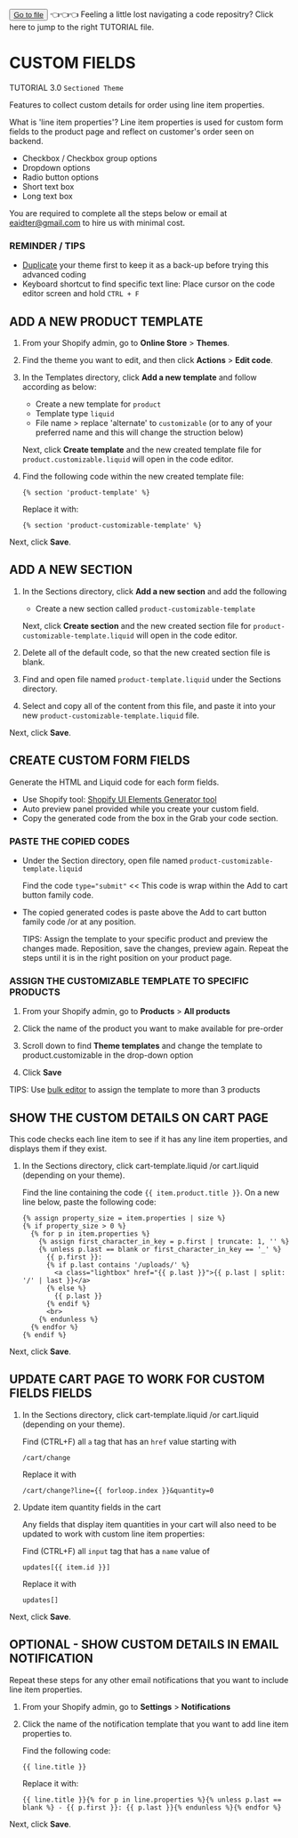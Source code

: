 <button class="d-block d-md-none"> <a class="dropdown-item" href="https://github.com/e-AIDter/Self-AID_Shopify/find/main"> Go to file </a>          </button> :point_left::point_left::point_left: Feeling a little lost navigating a code repositry? Click here to jump to the right TUTORIAL file.

# CUSTOM FIELDS
TUTORIAL 3.0 `Sectioned Theme`

Features to collect custom details for order using line item properties.

What is 'line item properties'?
Line item properties is used for custom form fields to the product page and reflect on customer's order seen on backend.

   - Checkbox / Checkbox group options
   - Dropdown options
   - Radio button options
   - Short text box
   - Long text box
   
You are required to complete all the steps below or email at eaidter@gmail.com to hire us with minimal cost.

### REMINDER / TIPS</b>

   - [Duplicate](https://help.shopify.com/en/manual/online-store/themes/managing-themes/duplicating-themes) your theme first to keep it as a back-up before trying this advanced coding
   - Keyboard shortcut to find specific text line: Place cursor on the code editor screen and hold `CTRL + F`

## ADD A NEW PRODUCT TEMPLATE

1. From your Shopify admin, go to <b>Online Store</b> > <b>Themes</b>.

2. Find the theme you want to edit, and then click <b>Actions</b> > <b>Edit code</b>.

3. In the Templates directory, click <b>Add a new template</b> and follow according as below:
    - Create a new template for `product`
    - Template type `liquid`
    - File name > replace 'alternate' to `customizable` (or to any of your preferred name and this will change the struction below)
    
    Next, click <b>Create template</b> and the new created template file for `product.customizable.liquid` will open in the code editor.

4. Find the following code within the new created template file:

       {% section 'product-template' %}

    Replace it with:

       {% section 'product-customizable-template' %}

Next, click <b>Save</b>.

## ADD A NEW SECTION

1. In the Sections directory, click <b>Add a new section</b> and add the following
    - Create a new section called `product-customizable-template`

    Next, click <b>Create section</b> and the new created section file for `product-customizable-template.liquid` will open in the code editor.

2. Delete all of the default code, so that the new created section file is blank.

3. Find and open file named `product-template.liquid` under the Sections directory.

4. Select and copy all of the content from this file, and paste it into your new `product-customizable-template.liquid` file.

Next, click <b>Save</b>.

## CREATE CUSTOM FORM FIELDS

Generate the HTML and Liquid code for each form fields.

   - Use Shopify tool: [Shopify UI Elements Generator tool](https://ui-elements-generator.myshopify.com/pages/line-item-property)
   - Auto preview panel provided while you create your custom field.
   - Copy the generated code from the box in the Grab your code section.

### PASTE THE COPIED CODES

   - Under the Section directory, open file named `product-customizable-template.liquid`

      Find the code `type="submit"` << This code is wrap within the Add to cart button family code.

   - The copied generated codes is paste above the Add to cart button family code /or at any position.

      TIPS: Assign the template to your specific product and preview the changes made. Reposition, save the changes, preview again. Repeat the steps until it is in the right position on your product page.
    
### ASSIGN THE CUSTOMIZABLE TEMPLATE TO SPECIFIC PRODUCTS

1. From your Shopify admin, go to <b>Products</b> > <b>All products</b>

2. Click the name of the product you want to make available for pre-order

3. Scroll down to find <b>Theme templates</b> and change the template to product.customizable in the drop-down option

4. Click <b>Save</b>

TIPS: Use [bulk editor](https://help.shopify.com/en/manual/online-store/themes/os20/theme-structure/templates#bulk-template-changes) to assign the template to more than 3 products

## SHOW THE CUSTOM DETAILS ON CART PAGE
This code checks each line item to see if it has any line item properties, and displays them if they exist.

1. In the Sections directory, click cart-template.liquid /or cart.liquid (depending on your theme).

    Find the line containing the code `{{ item.product.title }}`. On a new line below, paste the following code:

       {% assign property_size = item.properties | size %}
       {% if property_size > 0 %}
         {% for p in item.properties %}
           {% assign first_character_in_key = p.first | truncate: 1, '' %}
           {% unless p.last == blank or first_character_in_key == '_' %}
             {{ p.first }}:
             {% if p.last contains '/uploads/' %}
               <a class="lightbox" href="{{ p.last }}">{{ p.last | split: '/' | last }}</a>
             {% else %}
               {{ p.last }}
             {% endif %}
             <br>
           {% endunless %}
         {% endfor %}
       {% endif %}

Next, click <b>Save</b>.

## UPDATE CART PAGE TO WORK FOR CUSTOM FIELDS FIELDS

1. In the Sections directory, click cart-template.liquid /or cart.liquid (depending on your theme).

      Find (CTRL+F) all `a` tag that has an `href` value starting with
      
       /cart/change
        
      Replace it with
      
       /cart/change?line={{ forloop.index }}&quantity=0

2. Update item quantity fields in the cart

    Any fields that display item quantities in your cart will also need to be updated to work with custom line item properties:

      Find (CTRL+F) all `input` tag that has a `name` value of
      
       updates[{{ item.id }}]
        
      Replace it with

       updates[]
       
Next, click <b>Save</b>.
       
## OPTIONAL - SHOW CUSTOM DETAILS IN EMAIL NOTIFICATION
Repeat these steps for any other email notifications that you want to include line item properties.

1. From your Shopify admin, go to <b>Settings</b> > <b>Notifications</b>

2. Click the name of the notification template that you want to add line item properties to.

    Find the following code:

       {{ line.title }}

    Replace it with:

       {{ line.title }}{% for p in line.properties %}{% unless p.last == blank %} - {{ p.first }}: {{ p.last }}{% endunless %}{% endfor %}

Next, click <b>Save</b>.
